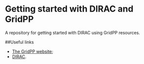 Getting started with DIRAC and GridPP
=====================================

A repository for getting started with DIRAC using GridPP resources.

##Useful links

* [The GridPP website](http://www.gridpp.ac.uk);
* [DIRAC](http://diracgrid.org/).
